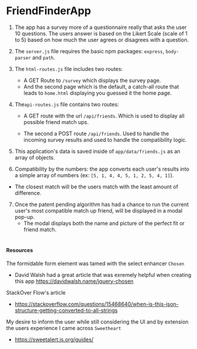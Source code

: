 # <h1>FriendFinderApp

1. The app has a survey more of a questionnaire really that asks the user 10 questions. The users answer is based on the Likert Scale (scale of 1 to 5) based on how much the user agrees or disagrees with a question.

2. The `server.js` file requires the basic npm packages: `express`, `body-parser` and `path`.

3. The `html-routes.js` file includes two routes:

   * A GET Route to `/survey` which  displays the survey page.
   * And the second page which is the default, a catch-all route that leads to `home.html` displaying you guessed it the home page.

4. The`api-routes.js` file contains two routes:

   * A GET route with the url `/api/friends`. Which is used to display all possible friend match ups.

   * The second a POST route `/api/friends`. Used to handle the incoming survey results and used to handle the compatibility logic.

5. This application's data is saved inside of `app/data/friends.js` as an array of objects.

6. Compatibility by the numbers: the app converts each user's results into a simple array of numbers (ex: `[5, 1, 4, 4, 5, 1, 2, 5, 4, 1]`).
 * The closest match will be the users match with the least amount of difference.

7. Once the patent pending algorithm has had a chance to run the current user's most compatible match up friend, will be displayed in a modal pop-up.
   * The modal displays both the name and picture of the perfect fit or friend match.

# <h4>Resources
The formidable form element was tamed with the select enhancer `Chosen`
* David Walsh had a great article that was exremely helpful when creating this app https://davidwalsh.name/jquery-chosen

StackOver Flow's article
* https://stackoverflow.com/questions/15468640/when-is-this-json-structure-getting-converted-to-all-strings

My desire to inform the user while still considering the UI and by extension the users experience I came across `Sweetheart`
*  https://sweetalert.js.org/guides/
